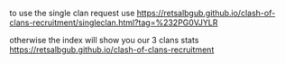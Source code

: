 to use the single clan request use
https://retsalbgub.github.io/clash-of-clans-recruitment/singleclan.html?tag=%232PG0VJYLR

otherwise the index will show you our 3 clans stats
https://retsalbgub.github.io/clash-of-clans-recruitment

